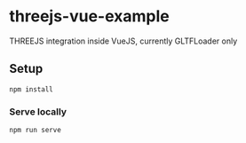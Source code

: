 # threejs-vue-example

THREEJS integration inside VueJS, currently GLTFLoader only

## Setup
```
npm install
```

### Serve locally
```
npm run serve
```
